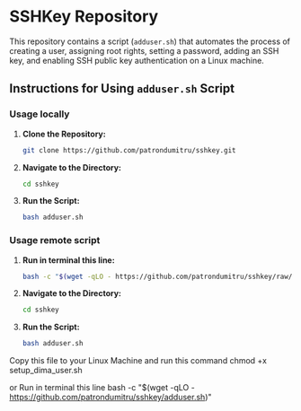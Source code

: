 # SSHKey Repository

This repository contains a script (`adduser.sh`) that automates the process of creating a user, assigning root rights, setting a password, adding an SSH key, and enabling SSH public key authentication on a Linux machine.

## Instructions for Using `adduser.sh` Script

### Usage locally

1. **Clone the Repository:**
   ```bash
   git clone https://github.com/patrondumitru/sshkey.git

2. **Navigate to the Directory:**
   ```bash
   cd sshkey

2. **Run the Script:**
   ```bash
   bash adduser.sh


### Usage remote script

1. **Run in terminal this line:**
   ```bash
   bash -c "$(wget -qLO - https://github.com/patrondumitru/sshkey/raw/main/adduser.sh)"

2. **Navigate to the Directory:**
   ```bash
   cd sshkey

2. **Run the Script:**
   ```bash
   bash adduser.sh


Copy this file to your Linux Machine and run this command
chmod +x setup_dima_user.sh

or
Run in terminal this line
bash -c "$(wget -qLO - https://github.com/patrondumitru/sshkey/adduser.sh)"

